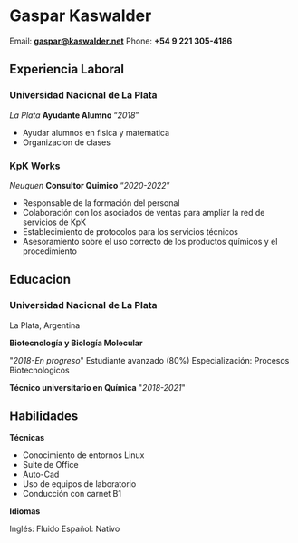 # **Gaspar Kaswalder**

Email: **<gaspar@kaswalder.net>**
Phone: **+54 9 221 305-4186**

## Experiencia Laboral

### Universidad Nacional de La Plata

*La Plata*
**Ayudante Alumno**
“*2018*”

- Ayudar alumnos en fisica y matematica
- Organizacion de clases 

### KpK Works

*Neuquen*
**Consultor Quimico**
“*2020-2022*”

- Responsable de la formación del personal
- Colaboración con los asociados de ventas para ampliar la red de servicios de KpK
- Establecimiento de protocolos para los servicios técnicos
- Asesoramiento sobre el uso correcto de los productos químicos y el procedimiento

## Educacion

### Universidad Nacional de La Plata

La Plata, Argentina

**Biotecnología y Biología Molecular**

"*2018-En progreso*"
Estudiante avanzado (80%)
Especialización: Procesos Biotecnologicos

**Técnico universitario en Química**
"*2018-2021*"

## Habilidades

**Técnicas**

- Conocimiento de entornos Linux
- Suite de Office
- Auto-Cad
- Uso de equipos de laboratorio
- Conducción con carnet B1

**Idiomas**

Inglés: Fluido
Español: Nativo

